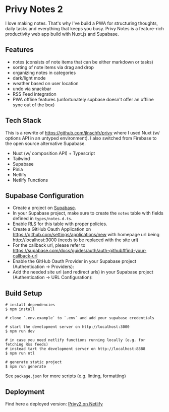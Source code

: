 # Privy Notes 2

I love making notes. That's why I've build a PWA for structuring thoughts, daily tasks and everything that keeps you busy. Privy Notes is a feature-rich productivity web app build with Nuxt.js and Supabase.

## Features

- notes (consists of note items that can be either markdown or tasks)
- sorting of note items via drag and drop
- organizing notes in categories
- dark/light mode
- weather based on user location
- undo via snackbar
- RSS Feed integration
- PWA offline features (unfortunately supbase doesn't offer an offline sync out of the box)

## Tech Stack

This is a rewrite of https://github.com/jlnschfr/privy where I used Nuxt (w/ options API in an untyped environment). I also switched from Firebase to the open source alternative Supabase.

- Nuxt (w/ composition API) + Typescript
- Tailwind
- Supabase
- Pinia
- Netlify
- Netlify Functions

## Supabase Configuration

- Create a project on [Supabase](https://supabase.com).
- In your Supabase project, make sure to create the `notes` table with fields defined in `types/notes.d.ts`.
- Enable RLS for this table with proper policies.
- Create a GitHub Oauth Application on https://github.com/settings/applications/new with homepage url being http://localhost:3000 (needs to be replaced with the site url)
- For the callback url, please refer to https://supabase.com/docs/guides/auth/auth-github#find-your-callback-url
- Enable the GitHub Oauth Provider in your Supabase project (Authentication -> Providers):
- Add the needed site url (and redirect urls) in your Supabase project (Authentication -> URL Configuration):

## Build Setup

```
# install dependencies
$ npm install

# clone `.env.example` to `.env` and add your supabase credentials

# start the development server on http://localhost:3000
$ npm run dev

# in case you need netlify functions running locally (e.g. for fetching Rss feeds)
# instead tart the development server on http://localhost:8888
$ npm run ntl

# generate static project
$ npm run generate
```

See `package.json` for more scripts (e.g. linting, formatting)

## Deployment

Find here a deployed version: [Privy2 on Netlify](https://privy-notes2.netlify.app)
